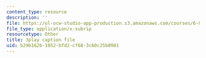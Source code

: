 ```yaml
---
content_type: resource
description: ''
file: https://ol-ocw-studio-app-production.s3.amazonaws.com/courses/6-042j-mathematics-for-computer-science-spring-2015/b29b162b1052bfd2cf683c60c25b0981_Cu9_LaaWgHo.srt
file_type: application/x-subrip
resourcetype: Other
title: 3play caption file
uid: b29b162b-1052-bfd2-cf68-3c60c25b0981
---
```

